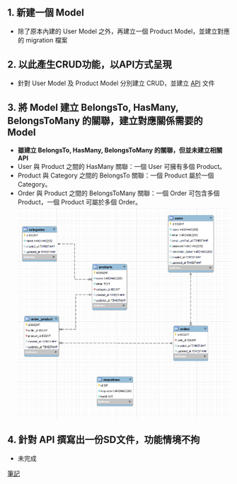 ## 1. 新建一個 Model
   * 除了原本內建的 User Model 之外，再建立一個 Product Model，並建立對應的 migration 檔案
## 2. 以此產生CRUD功能，以API方式呈現
   * 針對 User Model 及 Product Model 分別建立 CRUD，並建立  <a href="https://app.swaggerhub.com/apis-docs/S13602507586/wasateam/1.0.0" target="_blank">API</a> 文件
## 3. 將 Model 建立 BelongsTo, HasMany, BelongsToMany 的關聯，建立對應關係需要的 Model
* **雖建立 BelongsTo, HasMany, BelongsToMany 的關聯，但並未建立相關 API**
* User 與 Product 之間的 HasMany 關聯：一個 User 可擁有多個 Product。
* Product 與 Category 之間的 BelongsTo 關聯：一個 Product 屬於一個 Category。
* Order 與 Product 之間的 BelongsToMany 關聯：一個 Order 可包含多個 Product，一個 Product 可屬於多個 Order。
   ![SQL](sql_schema.png)
## 4. 針對 API 撰寫出一份SD文件，功能情境不拘
* 未完成

[筆記](https://fluff-surgeon-d14.notion.site/PHP-Laravel-1c8f7dc5e6f845db819db4b79eb6a810)
